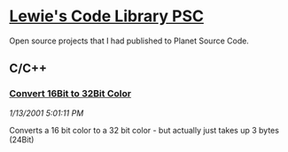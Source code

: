 # [Lewie's Code Library PSC](../README.md)

Open source projects that I had published to Planet Source Code.

## C/C++

### [Convert 16Bit to 32Bit Color](./Convert16Bitto32BitColor/README.md)

*1/13/2001 5:01:11 PM*

Converts a 16 bit color to a 32 bit color - but actually just takes up 3 bytes (24Bit)


